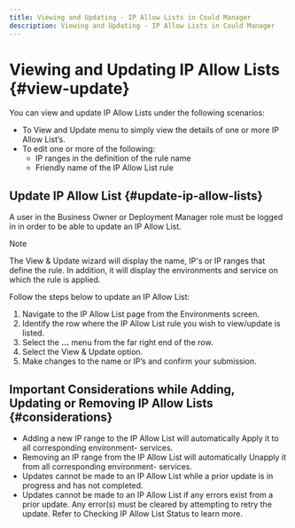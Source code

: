 ```yaml
---
title: Viewing and Updating - IP Allow Lists in Could Manager
description: Viewing and Updating - IP Allow Lists in Could Manager
---
```


# Viewing and Updating IP Allow Lists {#view-update}

You can view and update IP Allow Lists under the following scenarios:

* To View and Update menu to simply view the details of one or more IP Allow List’s. 
* To edit one or more of the following: 
   * IP ranges in the definition of the rule name
   * Friendly name of the IP Allow List rule

## Update IP Allow List {#update-ip-allow-lists}


A user in the Business Owner or Deployment Manager role must be logged in in order to be able to update an IP Allow List. 

>[!NOTE]
>The View & Update wizard will display the name, IP's or IP ranges that define the rule. In addition, it will display the environments and service on which the rule is applied.

Follow the steps below to update an IP Allow List:

1. Navigate to the IP Allow List page from the Environments screen.
1. Identify the row where the IP Allow List rule you wish to view/update is listed.
1. Select the **...** menu from the far right end of the row.
1. Select the View & Update option.
1. Make changes to the name or IP’s and confirm your submission.

## Important Considerations while Adding, Updating or Removing IP Allow Lists {#considerations} 

* Adding a new IP range to the IP Allow List will automatically Apply it to all corresponding environment- services.
* Removing an IP range from the IP Allow List will automatically Unapply it from all corresponding environment- services.
* Updates cannot be made to an IP Allow List while a prior update is in progress and has not completed.
* Updates cannot be made to an IP Allow List if any errors exist from a prior update. Any error(s) must be cleared by attempting to retry the update. 
   Refer to Checking IP Allow List Status to learn more.